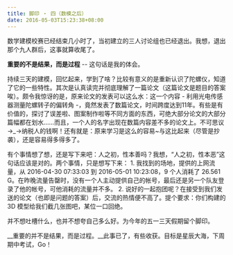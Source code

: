 ```yaml
---
title: 脚印 ‧ 四（数模之后）
date: 2016-05-03T15:23:38+08:00
---
```


数学建模校赛已经结束几小时了，当初建立的三人讨论组也已经退出。我想，退出那个九人群后，这事就算收尾了。

__重要的不是结果，而是过程__ -- 这句话是我的体会。

持续三天的建模，回忆起来，学到了啥？比较有意义的是重新认识了陀螺仪，知道了它的一些特性。其次是认真读完并彻底理解了一篇论文（这篇论文是题目的答案唉）。颇令我惊讶的是，原来论文的发表可以这么水：这一个内容 - 利用光电传感器测量陀螺转子的偏转角 -，竟然发表了数篇论文，时间跨度达到11年。有些是有价值的，探讨了误差啦、图案制作啦等不同方面的东西，可绝大部分论文的大部分篇幅都在划水……而且，一个人的名字出现在数篇内容差不多的论文上。不可思议→_→纳税人的钱啊！还有就是：原来学习是这么的容易~与这比起来（尽管是抄袭），还是容易得多得多了。

有个事情想了想，还是写下来吧：人之初，性本善吗？我想，“人之初，性本恶”这句话应该是对的。两个事情，只是想写下来： 1. 我找到的场地，提供的上网流量，从 2016-04-30 07:33:03 到 2016-05-01 10:23:08，9 个人消耗了 26.561 G。在昨晚流量告罄时，没有一个人主动提供自己的帐号，最后还是另一个队友登录了他的帐号，可他消耗的流量并不多。 2. 说好的一起抱团呢？在接受到我们发送的论文（也即是问题的答案）后，交流的热情便不高了。提个要求：你们构建的 3D 模型给我们截几张图吧，某位一口回绝。

并不想吐槽什么，也并不想夸自己多么好。为今年的五一三天假期留个脚印。

__重要的并不是结果，而是过程。__此事已了，有些收获。目标是星辰大海，下周期中考试，Go！
